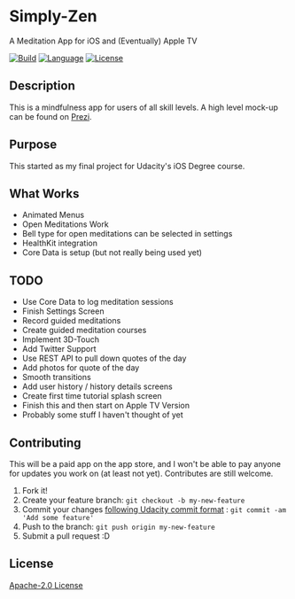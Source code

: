 # Simply-Zen
A Meditation App for iOS and (Eventually) Apple TV

[![Build](https://img.shields.io/vso/build/larsbrinkhoff/953a34b9-5966-4923-a48a-c41874cfb5f5/1.svg)](http://blaumagier.com)
[![Language](http://img.shields.io/badge/language-swift-brightgreen.svg?style=flat)](https://developer.apple.com/swift)
[![License](https://img.shields.io/badge/license-Apache--2.0-blue.svg)](license.md)

## Description

This is a mindfulness app for users of all skill levels.  A high level mock-up can be found on [Prezi](https://prezi.com/view/cOvZsPdSOVXgDdZN8T5v/).

## Purpose

This started as my final project for Udacity's iOS Degree course.

## What Works

* Animated Menus
* Open Meditations Work
* Bell type for open meditations can be selected in settings
* HealthKit integration
* Core Data is setup (but not really being used yet)

## TODO

* Use Core Data to log meditation sessions
* Finish Settings Screen
* Record guided meditations
* Create guided meditation courses
* Implement 3D-Touch
* Add Twitter Support
* Use REST API to pull down quotes of the day
* Add photos for quote of the day
* Smooth transitions
* Add user history / history details screens
* Create first time tutorial splash screen
* Finish this and then start on Apple TV Version
* Probably some stuff I haven't thought of yet

## Contributing

This will be a paid app on the app store, and I won't be able to pay anyone for updates you work on (at least not yet).  Contributes are still welcome.

1. Fork it!
2. Create your feature branch: `git checkout -b my-new-feature`
3. Commit your changes [following Udacity commit format](http://udacity.github.io/git-styleguide/) : `git commit -am 'Add some feature'`
4. Push to the branch: `git push origin my-new-feature`
5. Submit a pull request :D

## License
[Apache-2.0 License](license.md)
